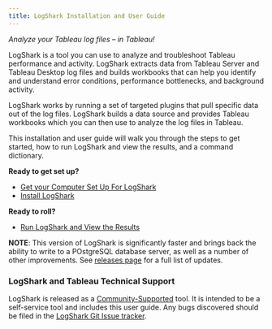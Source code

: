 ```yaml
---
title: LogShark Installation and User Guide
---
```

*Analyze your Tableau log files – in Tableau!*

LogShark is a tool you can use to analyze and troubleshoot Tableau performance and activity. LogShark extracts data from Tableau Server and Tableau Desktop log files and builds workbooks that can help you identify and understand error conditions, performance bottlenecks, and background activity.

LogShark works by running a set of targeted plugins that pull specific data out of the log files. LogShark builds a data source and provides Tableau workbooks which you can then use to analyze the log files in Tableau.

This installation and user guide will walk you through the steps to get started, how to run LogShark and view the results, and a command dictionary.

<!--
[Second page]({{ site.baseurl }}/second-page).
-->

<!--
In this section:

* TOC
{:toc}

-->

**Ready to get set up?**

- [Get your Computer Set Up For LogShark](docs/logshark_prefunc)
- [Install LogShark](docs/logshark_install)

**Ready to roll?**

- [Run LogShark and View the Results](docs/logshark_run)


**NOTE**: This version of LogShark is significantly faster and brings back the ability to write to a POstgreSQL database server, as well as a number of other improvements. See [releases page](https://github.com/tableau/Logshark/releases/latest) for a full list of updates.

### LogShark and Tableau Technical Support
 
LogShark is released as a [Community-Supported](https://www.tableau.com/support/itsupport) tool. It is intended to be a self-service tool and includes this user guide. Any bugs discovered should be filed in the [LogShark Git Issue tracker](https://github.com/tableau/Logshark/issues).